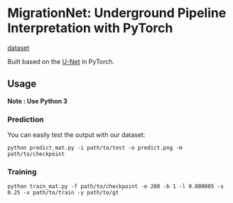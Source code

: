 # MigrationNet: Underground Pipeline Interpretation with PyTorch

[dataset](https://www.dropbox.com/s/tv0ne4bgiql7nco/tgrs_models.tar.gz?dl=0)


Built based on the [U-Net](https://arxiv.org/abs/1505.04597) in PyTorch.


## Usage
**Note : Use Python 3**
### Prediction

You can easily test the output with our dataset:

`python predict_mat.py -i path/to/test -o predict.png -m path/to/checkpoint`



### Training

`python train_mat.py -f path/to/checkpoint -e 200 -b 1 -l 0.000005 -s 0.25 -x path/to/train -y path/to/gt`
